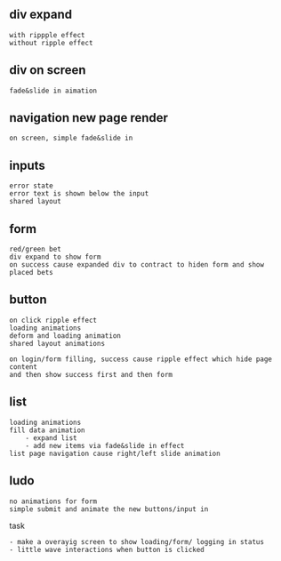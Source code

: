 ## div expand

    with rippple effect
    without ripple effect

## div on screen

    fade&slide in aimation

## navigation new page render

    on screen, simple fade&slide in

##

## inputs

    error state
    error text is shown below the input
    shared layout

## form

    red/green bet
    div expand to show form
    on success cause expanded div to contract to hiden form and show
    placed bets

## button

    on click ripple effect
    loading animations
    deform and loading animation
    shared layout animations

    on login/form filling, success cause ripple effect which hide page content
    and then show success first and then form

## list

    loading animations
    fill data animation
        - expand list
        - add new items via fade&slide in effect
    list page navigation cause right/left slide animation

## ludo

    no animations for form
    simple submit and animate the new buttons/input in

task

    - make a overayig screen to show loading/form/ logging in status
    - little wave interactions when button is clicked
